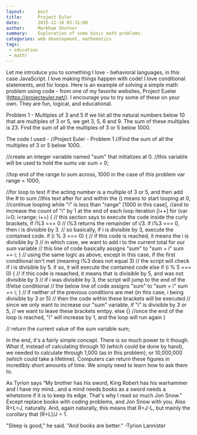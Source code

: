 ```yaml
---
layout:     post
title:      Project Euler
date:       2015-11-10 03:31:00
author:     Markham Shofner
summary:    Exploration of some basic math problems.
categories: web development, mathematics
tags:
 - education
 - math!
---
```


Let me introduce you to something I love - behavioral languages, in this case JavaScript. I love making things happen with code! I love conditional statements, and for loops. Here is an example of solving a simple math problem using code - from one of my favorite websites, Project Eueler (https://projecteuler.net/). I encourage you to try some of these on your own. They are fun, logical, and educational.

Problem 1 - Multiples of 3 and 5
If we list all the natural numbers below 10 that are multiples of 3 or 5, we get 3, 5, 6 and 9. The sum of these multiples is 23.
Find the sum of all the multiples of 3 or 5 below 1000.

The code I used -
//Project Euler - Problem 1
//Find the sum of all the multiples of 3 or 5 below 1000.

//create an integer variable named "sum" that initializes at 0.
//this variable will be used to hold the sums
var sum = 0;

//top end of the range to sum across, 1000 in the case of this problem
var range = 1000;

//for loop to test if the acting number is a multiple of 3 or 5, and then add the # to sum
//this text after for and within the () means to start looping at 0,
//continue looping while "i" is less than "range" [1000 in this case],
//and to increase the count of "i" by 1 at the end of each loop iteration [i++]
for (var i=0; i<range; i++) {
// this section says to execute the code inside the curly brackets, if i%3 === 0
// i%3 returns the remainder of i/3. if i%3 === 0, then i is divisible by 3.
// so basically, if i is divisible by 3, execute the contained code.
if (i % 3 === 0) {
// if this code is reached, it means the i is divisible by 3
// in which case, we want to add i to the current total for our sum variable
// this line of code basically assigns "sum" to "sum + i"
sum += i;
}
// using the same logic as above, except in this case, if the first conditional isn't met (meaning i%3 does not equal 3)
// the script will check if i is divisible by 5. if so, it will execute the contained code
else if (i % 5 === 0) {
// if this code is reaached, it means that is divisible by 5, and was not divisible by 3
// if i was divisible by 3, the script will jump to the end of the if/else conditional
// the below line of code assigns "sum" to "sum + i"
sum += i;
}
// if neither of the previous conditions are met (in this case, i being divisible by 3 or 5)
// then the code within these brackets will be executed
// since we only want to increase our "sum" variable, if "i" is divisible by 3 or 5,
// we want to leave these brackets emtpy.
else {}
//once the end of the loop is reached, "i" will increase by 1, and the loop will run again
}

// return the current value of the sum variable
sum;

In the end, it's a fairly simple concept. There is so much power to it though. What if, instead of calculating through 10 (which could be done by hand), we needed to calculate through 1,000 (as in this problem), or 10,000,000 (which could take a lifetime). Computers can return these figures in incredibly short amounts of time. We simply need to learn how to ask them to.

As Tyrion says “My brother has his sword, King Robert has his warhammer and I have my mind...and a mind needs books as a sword needs a whetstone if it is to keep its edge. That's why I read so much Jon Snow.” Except replace books with coding problems, and Jon Snow with you. Also R+L=J, naturally. And, again naturally, this means that R=J-L, but mainly the corollary that (R+L)/J = 1.

"Sleep is good," he said. "And books are better."
-Tyrion Lannister
